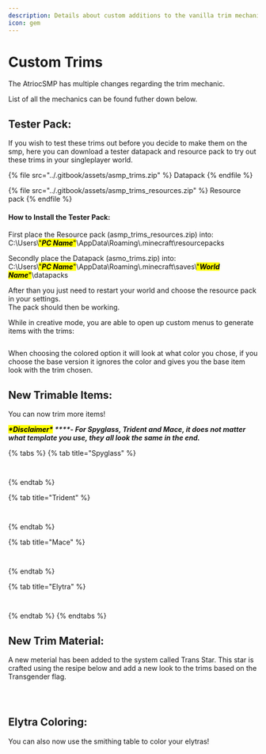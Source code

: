 ```yaml
---
description: Details about custom additions to the vanilla trim mechanic
icon: gem
---
```


# Custom Trims

The AtriocSMP has multiple changes regarding the trim mechanic.&#x20;

List of all the mechanics can be found futher down below.



## Tester Pack:

If you wish to test these trims out before you decide to make them on the smp, here you can download a tester datapack and resource pack to try out these trims in your singleplayer world.

{% file src="../.gitbook/assets/asmp_trims.zip" %}
Datapack
{% endfile %}

{% file src="../.gitbook/assets/asmp_trims_resources.zip" %}
Resource pack
{% endfile %}

#### How to Install the Tester Pack:

First place the Resource pack (asmp\_trims\_resources.zip) into:\
C:\Users\\<mark style="color:$success;">"</mark>_<mark style="color:$success;">**PC Name**</mark>_<mark style="color:$success;">"</mark>\AppData\Roaming\\.minecraft\resourcepacks

Secondly place the Datapack (asmo\_trims.zip) into:\
C:\Users\\<mark style="color:$success;">"</mark>_<mark style="color:$success;">**PC Name**</mark>_<mark style="color:$success;">"</mark>\AppData\Roaming\\.minecraft\saves\\<mark style="color:$success;">"</mark>_<mark style="color:$success;">**World Name**</mark>_<mark style="color:$success;">"</mark>\datapacks

After than you just need to restart your world  and choose the resource pack in your settings.\
The pack should then be working.

While in creative mode, you are able to open up custom menus to generate items with the trims:

<figure><img src="../.gitbook/assets/trim_command.png" alt=""><figcaption></figcaption></figure>

When choosing the colored option it will look at what color you chose, if you choose the base version it ignores the color and gives you the base item look with the trim chosen.



## New Trimable Items:

You can now trim more items!

_<mark style="color:$danger;">**\*Disclaimer\***</mark>**&#x20;****- For Spyglass, Trident and Mace, it does not matter what template you use, they all look the same in the end.**_

{% tabs %}
{% tab title="Spyglass" %}
<div><figure><img src="../.gitbook/assets/trim_spyglass_crafting.png" alt=""><figcaption></figcaption></figure> <figure><img src="../.gitbook/assets/trim_spyglass.png" alt=""><figcaption></figcaption></figure></div>
{% endtab %}

{% tab title="Trident" %}
<div><figure><img src="../.gitbook/assets/trim_trident_crafting.png" alt=""><figcaption></figcaption></figure> <figure><img src="../.gitbook/assets/trim_trident.png" alt=""><figcaption></figcaption></figure></div>
{% endtab %}

{% tab title="Mace" %}
<div><figure><img src="../.gitbook/assets/trim_mace_crafting.png" alt=""><figcaption></figcaption></figure> <figure><img src="../.gitbook/assets/trim_mace.png" alt=""><figcaption></figcaption></figure></div>
{% endtab %}

{% tab title="Elytra" %}
<div><figure><img src="../.gitbook/assets/trim_elytra_crafting1.png" alt=""><figcaption></figcaption></figure> <figure><img src="../.gitbook/assets/trim_elytra1.png" alt=""><figcaption></figcaption></figure></div>
{% endtab %}
{% endtabs %}

## New Trim Material:

A new meterial has been added to the system called Trans Star. This star is crafted using the resipe below and add a new look to the trims based on the Transgender flag.

<div><figure><img src="../.gitbook/assets/trans_star.png" alt=""><figcaption></figcaption></figure> <figure><img src="../.gitbook/assets/trans_elytra_crafting.png" alt=""><figcaption></figcaption></figure> <figure><img src="../.gitbook/assets/trans_elytra.png" alt=""><figcaption></figcaption></figure></div>

## Elytra Coloring:

You can also now use the smithing table to color your elytras!

<div><figure><img src="../.gitbook/assets/color_elytra_crafting.png" alt=""><figcaption></figcaption></figure> <figure><img src="../.gitbook/assets/color_elytra.png" alt=""><figcaption></figcaption></figure></div>
